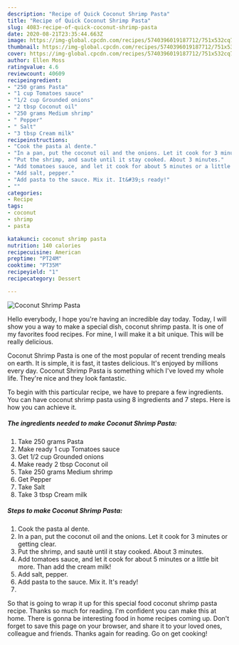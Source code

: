 ```yaml
---
description: "Recipe of Quick Coconut Shrimp Pasta"
title: "Recipe of Quick Coconut Shrimp Pasta"
slug: 4083-recipe-of-quick-coconut-shrimp-pasta
date: 2020-08-21T23:35:44.663Z
image: https://img-global.cpcdn.com/recipes/5740396019187712/751x532cq70/coconut-shrimp-pasta-recipe-main-photo.jpg
thumbnail: https://img-global.cpcdn.com/recipes/5740396019187712/751x532cq70/coconut-shrimp-pasta-recipe-main-photo.jpg
cover: https://img-global.cpcdn.com/recipes/5740396019187712/751x532cq70/coconut-shrimp-pasta-recipe-main-photo.jpg
author: Ellen Moss
ratingvalue: 4.6
reviewcount: 40609
recipeingredient:
- "250 grams Pasta"
- "1 cup Tomatoes sauce"
- "1/2 cup Grounded onions"
- "2 tbsp Coconut oil"
- "250 grams Medium shrimp"
- " Pepper"
- " Salt"
- "3 tbsp Cream milk"
recipeinstructions:
- "Cook the pasta al dente."
- "In a pan, put the coconut oil and the onions. Let it cook for 3 minutes or getting clear."
- "Put the shrimp, and sautè until it stay cooked. About 3 minutes."
- "Add tomatoes sauce, and let it cook for about 5 minutes or a little bit more. Than add the cream milk!"
- "Add salt, pepper."
- "Add pasta to the sauce. Mix it. It&#39;s ready!"
- ""
categories:
- Recipe
tags:
- coconut
- shrimp
- pasta

katakunci: coconut shrimp pasta 
nutrition: 140 calories
recipecuisine: American
preptime: "PT24M"
cooktime: "PT35M"
recipeyield: "1"
recipecategory: Dessert

---
```



![Coconut Shrimp Pasta](https://img-global.cpcdn.com/recipes/5740396019187712/751x532cq70/coconut-shrimp-pasta-recipe-main-photo.jpg)

Hello everybody, I hope you're having an incredible day today. Today, I will show you a way to make a special dish, coconut shrimp pasta. It is one of my favorites food recipes. For mine, I will make it a bit unique. This will be really delicious.

Coconut Shrimp Pasta is one of the most popular of recent trending meals on earth. It is simple, it is fast, it tastes delicious. It's enjoyed by millions every day. Coconut Shrimp Pasta is something which I've loved my whole life. They're nice and they look fantastic.




To begin with this particular recipe, we have to prepare a few ingredients. You can have coconut shrimp pasta using 8 ingredients and 7 steps. Here is how you can achieve it.

<!--inarticleads1-->

##### The ingredients needed to make Coconut Shrimp Pasta:

1. Take 250 grams Pasta
1. Make ready 1 cup Tomatoes sauce
1. Get 1/2 cup Grounded onions
1. Make ready 2 tbsp Coconut oil
1. Take 250 grams Medium shrimp
1. Get  Pepper
1. Take  Salt
1. Take 3 tbsp Cream milk




<!--inarticleads2-->

##### Steps to make Coconut Shrimp Pasta:

1. Cook the pasta al dente.
1. In a pan, put the coconut oil and the onions. Let it cook for 3 minutes or getting clear.
1. Put the shrimp, and sautè until it stay cooked. About 3 minutes.
1. Add tomatoes sauce, and let it cook for about 5 minutes or a little bit more. Than add the cream milk!
1. Add salt, pepper.
1. Add pasta to the sauce. Mix it. It&#39;s ready!
1. 




So that is going to wrap it up for this special food coconut shrimp pasta recipe. Thanks so much for reading. I'm confident you can make this at home. There is gonna be interesting food in home recipes coming up. Don't forget to save this page on your browser, and share it to your loved ones, colleague and friends. Thanks again for reading. Go on get cooking!
